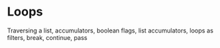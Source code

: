 # Loops
Traversing a list, accumulators, boolean flags, list accumulators, loops as filters, break, continue, pass